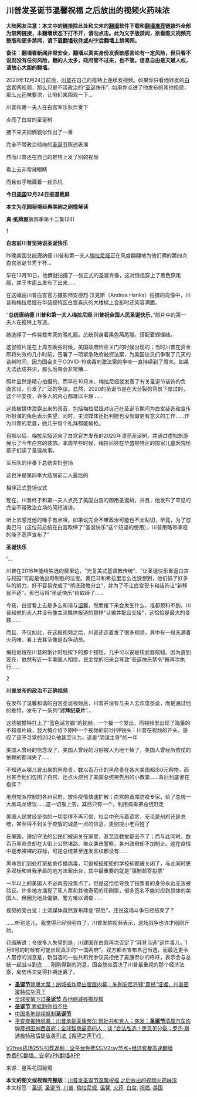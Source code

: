  <h2>川普发圣诞节温馨祝福 之后放出的视频火药味浓</h2> <p class="notice"><b>大陆网友注意：本文中的链接除此处和文末的<a href="https://github.com/bannedbook/fanqiang" >翻墙</a>软件下载和<a href="https://github.com/killgcd/justmysocks/blob/master/README.md">翻墙推荐</a>链接外全部为禁网链接，未翻墙状态下打不开，请勿点击。此为文字版禁闻，欲看图文视频完整版和更多禁闻，请下载<a href="https://github.com/bannedbook/fanqiang">翻墙软件或APP</a>后翻墙上禁闻网。</p><p>备注：翻墙看新闻非常安全，翻墙以真实身份发表敏感言论有一定风险，但只看不说则没有任何风险，翻的人太多，政府管不过来，也不管。信息自由是天赋人权，请放心大胆的翻墙。</b></p>  <div class="entry"> <p id="conimg">2020年12月24日前后，<a href="https://www.bannedbook.org/bnews/tag/%e5%b7%9d%e6%99%ae/" class="st_tag internal_tag" rel="tag" title="标签 川普 下的日志">川普</a>在自己的推特上连续发视频。如果你只看他转发的<a href="https://www.bannedbook.org/bnews/tag/%e7%99%bd%e5%ae%ab/" class="st_tag internal_tag" rel="tag" title="标签 白宫 下的日志">白宫</a>官网视频，那么只是不带政治的“<a href="https://www.bannedbook.org/bnews/tag/%E5%9C%A3%E8%AF%9E/" class="st_tag internal_tag" rel="tag" title="标签 圣诞 下的日志">圣诞</a>快乐”…如果你点进了他发布的其他视频，那么<a href="https://www.bannedbook.org/bnews/tag/%E7%81%AB%E8%8D%AF/" class="st_tag internal_tag" rel="tag" title="标签 火药 下的日志">火药</a>味要浓，让咱们来围观一下…</p> <p>川普和第一夫人在白宫军乐队伴奏下</p> <p>点亮了白宫的圣诞树</p> <p>接下来夫妇俩貌似作出了一番</p> <p>完全不带政治倾向的<a href="https://www.bannedbook.org/bnews/tag/%e5%9c%a3%e8%af%9e%e8%8a%82/" class="st_tag internal_tag" rel="tag" title="标签 圣诞节 下的日志">圣诞节</a>陈述表演</p> <p>然而川普还在自己的推特上发了别的视频</p> <p>看上去非常辣眼睛</p> <p>而且似乎暗藏着一丝杀机</p> <p><strong>今日<a href="https://www.bannedbook.org/bnews/tag/%e7%be%8e%e5%9b%bd/" class="st_tag internal_tag" rel="tag" title="标签 美国 下的日志">美国</a>12月24日报道截屏</strong></p> <p><strong>本文为花园秘境经典美剧之剧情解读</strong></p> <p><strong>真·纸牌屋</strong>第四季第十二集(24)</p> <p>1</p>  <p><strong>白宫前川普坚持说圣诞快乐</strong></p> <p>昨晚美国总统唐纳德·川普和第一夫人<a href="https://www.bannedbook.org/bnews/tag/%E6%A2%85%E6%8B%89%E5%B0%BC%E5%A8%85/" class="st_tag internal_tag" rel="tag" title="标签 梅拉尼娅 下的日志">梅拉尼娅</a>正在风度翩翩地为他们俩的第四次白宫圣诞节秀干杯…</p> <p>早在12月10日，他俩就拍摄了一张正式的圣诞肖像，这对情侣穿上了黑色燕尾服，并于本周五发布了出来……</p> <p>在这幅由川普白宫官方摄影师安德烈·汉克斯（Andrea Hanks）拍摄的肖像中，川普和梅拉尼娅在华盛顿特区白宫喜庆的大楼梯上合影时还笑容满面。</p> <p>“<strong>总统唐纳德·川普和第一夫人梅拉尼娅·川普祝全国人民圣诞快乐</strong>，”照片中的第一夫人在推特上写道。</p> <p>她选择了一件剪裁考究的晚礼服。总统则身着黑色燕尾服，搭配着蝴蝶结。</p> <p>这张照片是在上周五晚些时候，美国政府险些关门的时候出现的；当时川普在资金即将失效的几小时前，签署了一项紧急政府融资法案，为美国议员们争取了几天的谈判时间，因为国会关于COVID-19病毒刺激法案的争吵一直持续到了周末。如果无法达成共识，那么后果会非常糟…</p> <p>照片显然是精心拍摄的，而早在10月末，梅拉尼娅就发表了有关圣诞节装饰的负面言论，引发了广泛的争议。显然，2020的圣诞节是在大分裂的背景下度过的，这个平安夜，许多人的内心都难以平静……</p> <p>这些被媒体泄露出来的录音，包括梅拉尼娅对自己在圣诞节期间为白宫装饰和宣传所扮演的角色表示失望，同时，主流媒体还批判她也没有做更有意义的工作……作为川普的老婆，她几乎每个礼拜都能躺枪。</p> <p>自那以后，梅拉尼娅迎来了白宫官方发布的2020年漂亮圣诞树，并通过虚拟旅游展示了今年白宫的装饰。本周早些时候，梅拉尼娅在华盛顿特区的国家儿童医院给孩子们读了圣诞故事。</p> <p>军乐队的伴奏下总统夫妇登场</p> <p>这也许是第四季大结局前二人最后的</p>  <p>相伴正式登场仪式</p> <p>现在，川普终于和第一夫人点亮了美国白宫的御用圣诞树，并且，他发布了罕见的完全不带政治立场的简短演讲。</p> <p>听上去感觉他的嗓子有点哑，如果说完全不带政治可能也不太贴切，毕竟，为了怼奥巴马（这位前总统在白宫取缔了“圣诞快乐”这个短语的使用），川普用略带嘶哑的嗓子高声宣布了“</p> <p><strong>圣诞快乐</strong></p> <p>”…</p> <p>川普在2016年能给胜选的梗里边，“光复美式基督教传统”、“让圣诞快乐重返白宫与校园”可能是他出奇制胜的法宝。奥巴马和希拉里怎么也没想到，他们搞了好多年的努力，好不容易完成了“彻底政教分立”，并为了不让白宫贺卡和装饰让“新移民不适”，奥巴马将“圣诞快乐”给取缔了……</p> <p>今夜，白宫看上去是多么和谐与<a href="https://www.bannedbook.org/bnews/tag/%E6%B8%A9%E9%A6%A8/" class="st_tag internal_tag" rel="tag" title="标签 温馨 下的日志">温馨</a>，然而接下来会发生什么，谁都预料不到。川普和他的夫人并没有像主流媒体报道的那样“认输并配合交接”，这恰恰是最大的变数……</p> <p>而且，不仅如此，在这段视频之后，川普还连着发了很多视频，其中有一段充满着火药味，看上去甚至像是战争动员。</p> <p>梅拉尼娅在川普的倒计时后按下的那个按钮，几乎可以说是核武器按钮。因为直到现在，依然有近一半美国人相信，民主党的归来会导致“圣诞快乐禁令”被再次执行……</p> <p>2</p> <p><strong>川普发布的政治不正确视频</strong></p> <p>在发布了温馨和谐的白宫圣诞视频后，川普并没有与夫人去欢度圣诞，而是通过他的推特，发布了一系列“<strong>讨拜纪录片</strong>”…</p>  <p>这些被推特打上了“蓝色谣言戳”的视频，一个接一个发出，而视频里出现了海量的不和谐片段，我大概介绍下期中一个视频的前1分钟镜头：川普在视频的开头，感叹了这不寻常的2020.他甚至认为，这是“阴谋主导”的一年</p> <p>美国人曾经的信念没了，美国人曾经的习俗被人为地干掉了，美国人曾经所依仗的依赖的都消失了……</p> <p>不知道从哪儿冒出来的黑命贵，数以百万计的黑命贵在各大美国都市0元购物，而且甚至他们包围了白宫，还点火烧到了美国总统祷告用的小教堂……背后到底谁在指挥？</p> <p>地府党派控制的各州官府，放任疫情快速扩散；白宫的首席防疫专家，给了总统一大堆乌龙建议……这一切看上去，其目只有一个，利用病毒把总统赶走</p> <p>美国人民曾经坚信的一切变得不再可信，社会中充斥着谎言，无论是州府还是总统，甚至得不到关于疫情的诚恳一点的信息。更别提小老百姓了</p> <p>在美国，遵纪守法的公民们被迫关在家里，甚至连教堂都去不了；而与此同时，数百万黑命贵却在大街上公然堵路、聚众袭击警察，各州政府却不加制止。这在疫情中是赤裸裸的双标，可是总统甚至连发言权都没有……</p> <p>黑命贵们到处打家劫舍传播病毒，可是规规矩矩的学校却都被关闭了，与此同时更多双标和自我矛盾的地方法案出台，其中最重要的就是“强制邮寄投票”</p> <p>一半以上的美国人不必再去投票点了，但是这恰恰导致了投票者的身份永远无法被验证。许多地方涌现了死人票和其他奇葩的印刷票，很多签名不能对应到具体的美国人，但因为地处偏僻，警方难以调查……</p> <p>视频的旁白说：主流媒体竟然宣布拜登“获胜”，还说这场斗争已经结束了？</p> <p>……听到这儿，我觉得已经很明白了，川普发的视频表示，这场战争也许才刚刚开始。</p> <p>花园解说：令很多人失望的是，川建国在白宫再次否定了“拜登当选”这件事儿，1月6号的时候有可能出现真正的“一国两府”。双方都会宣布自己当选，而最近更令人震惊的消息是，新当选的一些共和党参议员拒绝了麦康奈尔的呼吁，表示会与总统一起战斗到底……刚刚得到的消息，国会貌似否决了川普最重视的那个经济法案，局势再次变得扑朔迷离了。</p> <ul class='op-related-articles' title='相关阅读'> <li><a href='https://www.bannedbook.org/bnews/bannedvideo/20201227/1455664.html' target='_blank'><b>圣诞节</b>惊爆大案！纳城被炸牵出层层内幕；朱利安尼将释“震撼”证据，川普密渡特拉华河？</a></li> <li><a href='https://www.bannedbook.org/bnews/taiwannews/20201227/1455595.html' target='_blank'>全球疫情下过<b>圣诞节</b> 各地缩减弥撒规模</a></li> <li><a href='https://www.bannedbook.org/bnews/comments/20201226/1455470.html' target='_blank'><b>圣诞节</b> 靠抵制你挡不住</a></li> <li><a href='https://www.bannedbook.org/bnews/renquan/20201226/1455340.html' target='_blank'>中国多地继续抵制<b>圣诞节</b></a></li> <li><a href='https://www.bannedbook.org/bnews/cbnews/20201226/1455333.html' target='_blank'>平安夜推特风暴：川普单挑麦康奈尔 怒批共和党人；突发：<b>圣诞节</b>清晨汽车炸弹震撼田纳西首府；全球智商最高的人：谈 “合法胜选！民意见分裂；罗杰‧斯通被特赦后提告美司法【希望之声TV】</a></li> </ul> <p class="texttj"> <a href="https://github.com/bannedbook/fanqiang/wiki/V2ray%E6%9C%BA%E5%9C%BA" target="_blank">V2free机场25%引荐返利：全平台免费SS/V2ray节点+经济套餐高速翻墙</a><br/> <a href="https://github.com/bannedbook/fanqiang/wiki/%E7%A6%81%E9%97%BB%E7%BD%91%E5%AE%89%E5%8D%93%E7%BF%BB%E5%A2%99%E6%96%B0%E9%97%BBAPP" target="_blank">免费PC翻墙、安卓VPN翻墙APP</a></p><p> 来源：星系花园秘境 </p> <a name='sharetosocial'></a>       <div><b>本文的图文或视频完整版</b>：<a href='https://www.bannedbook.org/bnews/cbnews/20201227/1455818.html'>川普发圣诞节温馨祝福 之后放出的视频火药味浓</a></div>  </div><!--END ENTRY--> <div class="postfooter"> <div>本文标签：<a href="https://www.bannedbook.org/bnews/tag/%E5%9C%A3%E8%AF%9E/" rel="tag">圣诞</a>, <a href="https://www.bannedbook.org/bnews/tag/%e5%9c%a3%e8%af%9e%e8%8a%82/" rel="tag">圣诞节</a>, <a href="https://www.bannedbook.org/bnews/tag/%e5%b7%9d%e6%99%ae/" rel="tag">川普</a>, <a href="https://www.bannedbook.org/bnews/tag/%E6%A2%85%E6%8B%89%E5%B0%BC%E5%A8%85/" rel="tag">梅拉尼娅</a>, <a href="https://www.bannedbook.org/bnews/tag/%E6%B8%A9%E9%A6%A8/" rel="tag">温馨</a>, <a href="https://www.bannedbook.org/bnews/tag/%E7%81%AB%E8%8D%AF/" rel="tag">火药</a>, <a href="https://www.bannedbook.org/bnews/tag/%e7%99%bd%e5%ae%ab/" rel="tag">白宫</a>, <a href="https://www.bannedbook.org/bnews/tag/%E7%A5%9D%E7%A6%8F/" rel="tag">祝福</a>, <a href="https://www.bannedbook.org/bnews/tag/%e7%be%8e%e5%9b%bd/" rel="tag">美国</a></div>  </div><!--END POSTFOOTER--> 